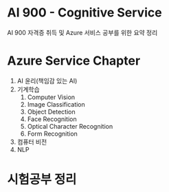 # AI 900 - Cognitive Service
AI 900 자격증 취득 및 Azure 서비스 공부를 위한 요약 정리

# Azure Service Chapter
1. AI 윤리(책임감 있는 AI)
2. 기계학습  
    1. Computer Vision
    2. Image Classification
    3. Object Detection
    4. Face Recognition
    5. Optical Character Recognition
    6. Form Recognition
3. 컴퓨터 비전
4. NLP

# 시험공부 정리